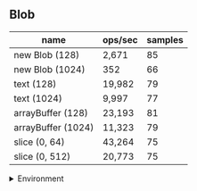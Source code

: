 ## Blob

|name|ops/sec|samples|
|-|-|-|
|new Blob (128)|2,671|85|
|new Blob (1024)|352|66|
|text (128)|19,982|79|
|text (1024)|9,997|77|
|arrayBuffer (128)|23,193|81|
|arrayBuffer (1024)|11,323|79|
|slice (0, 64)|43,264|75|
|slice (0, 512)|20,773|75|


<details>
<summary>Environment</summary>

* __Machine:__ linux x64 | 2 vCPUs | 6.8GB Mem
* __Run:__ Sat Oct 14 2023 01:34:31 GMT+0000 (Coordinated Universal Time)
</details>

<!--
{"environment":{"platform":"linux","arch":"x64","cpus":2,"totalMemory":6.759757995605469},"benchmarks":[{"name":"new Blob (128)","hz":2671.3206889165585,"cycles":4,"stats":{"deviation":0.000021442228467494183,"mean":0.000374346668353616,"moe":0.000004558442989343621,"rme":1.2177063066680258,"sem":0.0000023257362190528678,"variance":4.5976916165221793e-10}},{"name":"new Blob (1024)","hz":351.5234214654689,"cycles":2,"stats":{"deviation":0.00042158418047254746,"mean":0.002844760658709715,"moe":0.00010171111368142528,"rme":3.5753838682357877,"sem":0.000051893425347665956,"variance":1.7773322122470948e-7}},{"name":"text (128)","hz":19982.46120021201,"cycles":4,"stats":{"deviation":0.00000704746311416215,"mean":0.000050043885484406205,"moe":0.0000015540870344653894,"rme":3.105448386795719,"sem":7.929015481966272e-7,"variance":4.9666736345476065e-11}},{"name":"text (1024)","hz":9996.95578385098,"cycles":4,"stats":{"deviation":0.000012889305564441095,"mean":0.00010003045143156417,"moe":0.0000028789904768847272,"rme":2.8781140499544664,"sem":0.0000014688726922881262,"variance":1.6613419793353217e-10}},{"name":"arrayBuffer (128)","hz":23192.63073118419,"cycles":4,"stats":{"deviation":0.000003874622212037419,"mean":0.0000431171440441824,"moe":8.438066150659268e-7,"rme":1.957009523175452,"sem":4.305135791152688e-7,"variance":1.501269728601374e-11}},{"name":"arrayBuffer (1024)","hz":11322.636938365204,"cycles":3,"stats":{"deviation":0.000007868746668779414,"mean":0.00008831864921956802,"moe":0.0000017351942078091521,"rme":1.9646974032577253,"sem":8.853031672495674e-7,"variance":6.191717413742713e-11}},{"name":"slice (0, 64)","hz":43264.29777513966,"cycles":3,"stats":{"deviation":0.0000051745415058494075,"mean":0.00002311374623939038,"moe":0.0000011711089890833383,"rme":5.066720803084433,"sem":5.975045862670094e-7,"variance":2.6775879795758253e-11}},{"name":"slice (0, 512)","hz":20773.269443761495,"cycles":3,"stats":{"deviation":0.000019229897109251528,"mean":0.00004813878733471654,"moe":0.000004352135418825948,"rme":9.04080817110092,"sem":0.000002220477254503035,"variance":3.697889428324003e-10}}]}-->
